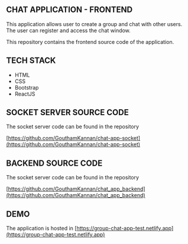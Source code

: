 ## CHAT APPLICATION - FRONTEND

This application allows user to create a group and chat with other users. The user can register and access the chat window.

This repository contains the frontend source code of the application.

## TECH STACK

* HTML
* CSS
* Bootstrap
* ReactJS

## SOCKET SERVER SOURCE CODE

The socket server code can be found in the repository

[https://github.com/GouthamKannan/chat-app-socket](https://github.com/GouthamKannan/chat-app-socket)

## BACKEND SOURCE CODE

The socket server code can be found in the repository

[https://github.com/GouthamKannan/chat_app_backend](https://github.com/GouthamKannan/chat_app_backend)

## DEMO

The application is hosted in [https://group-chat-app-test.netlify.app](https://group-chat-app-test.netlify.app)
